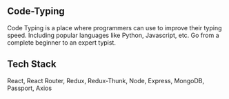 ## Code-Typing


Code Typing is a place where programmers can use to improve their typing speed. Including popular languages like Python, Javascript, etc. 
Go from a complete beginner to an expert typist.



## Tech Stack

React, React Router, Redux, Redux-Thunk, Node, Express, MongoDB, Passport, Axios
